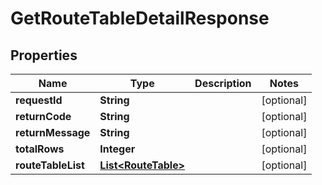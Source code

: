 
# GetRouteTableDetailResponse

## Properties
Name | Type | Description | Notes
------------ | ------------- | ------------- | -------------
**requestId** | **String** |  |  [optional]
**returnCode** | **String** |  |  [optional]
**returnMessage** | **String** |  |  [optional]
**totalRows** | **Integer** |  |  [optional]
**routeTableList** | [**List&lt;RouteTable&gt;**](RouteTable.md) |  |  [optional]



